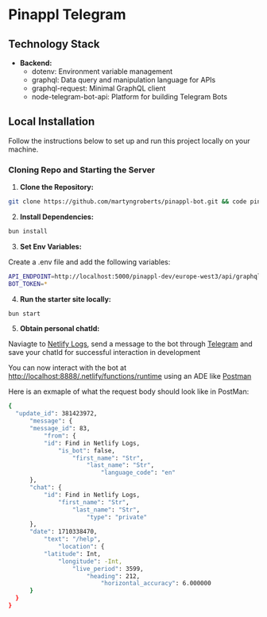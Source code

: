 # Pinappl Telegram

## Technology Stack

- **Backend:**
  - dotenv: Environment variable management
  - graphql: Data query and manipulation language for APIs
  - graphql-request: Minimal GraphQL client
  - node-telegram-bot-api: Platform for building Telegram Bots

## Local Installation

Follow the instructions below to set up and run this project locally on your machine.

### Cloning Repo and Starting the Server

1. **Clone the Repository:**

```bash
git clone https://github.com/martyngroberts/pinappl-bot.git && code pinappl-bot/
```

2. **Install Dependencies:**

```bash
bun install
```

3. **Set Env Variables:**

Create a .env file and add the following variables:
```bash
API_ENDPOINT=http://localhost:5000/pinappl-dev/europe-west3/api/graphql
BOT_TOKEN=*
```

4. **Run the starter site locally:**

```bash
bun start
```

5. **Obtain personal chatId:**

Naviagte to [Netlify Logs](https://app.netlify.com/sites/pinappl-bot/logs/functions/runtime), send a message to the bot through [Telegram](https://t.me/Pinnaplbot
) and save your chatId for successful interaction in development

You can now interact with the bot at [http://localhost:8888/.netlify/functions/runtime](http://localhost:8888/.netlify/functions/runtime) using an ADE like [Postman](https://www.postman.com/)

Here is an exmaple of what the request body should look like in PostMan:
  ```bash
{
    "update_id": 381423972,
        "message": {
        "message_id": 83,
            "from": {
            "id": Find in Netlify Logs,
                "is_bot": false,
                    "first_name": "Str",
                        "last_name": "Str",
                            "language_code": "en"
        },
        "chat": {
            "id": Find in Netlify Logs,
                "first_name": "Str",
                    "last_name": "Str",
                        "type": "private"
        },
        "date": 1710338470,
            "text": "/help",
                "location": {
            "latitude": Int,
                "longitude": -Int,
                    "live_period": 3599,
                        "heading": 212,
                            "horizontal_accuracy": 6.000000
        }
    }
}
  ```
